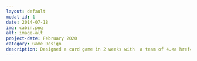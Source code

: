 ```yaml
---
layout: default
modal-id: 1
date: 2014-07-18
img: cabin.png
alt: image-alt
project-date: February 2020
category: Game Design
description: Designed a card game in 2 weeks with  a team of 4.<a href="scara2016.github.io/TheSabotoadCardGameV1.pdf" target="_blank">Here</a>
---
```

